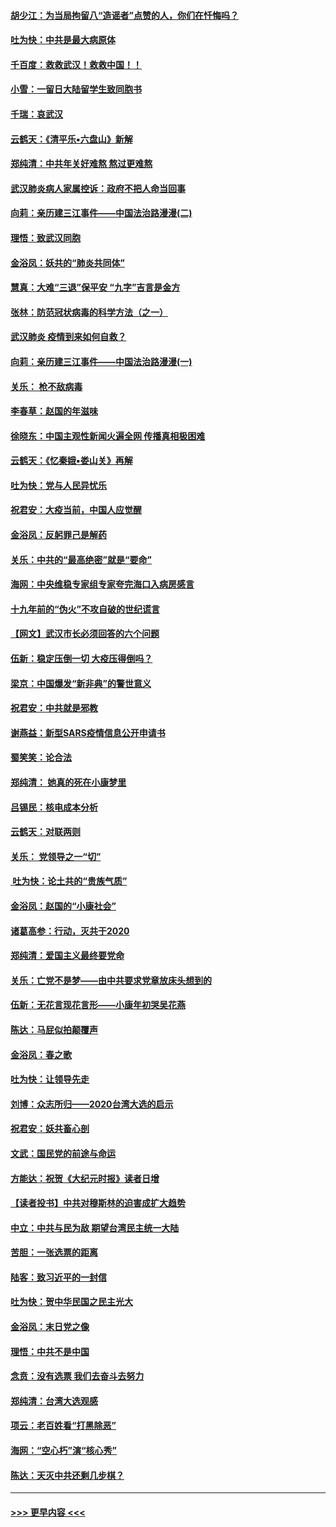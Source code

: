 #### [胡少江：为当局拘留八“造谣者”点赞的人，你们在忏悔吗？](../pages/nsc993/n11836801.md?t=02020755) 
#### [吐为快：中共是最大病原体](../pages/nsc993/n11836748.md?t=02020755) 
#### [千百度：救救武汉！救救中国！！](../pages/nsc993/n11836145.md?t=02020755) 
#### [小雪：一留日大陆留学生致同胞书](../pages/nsc993/n11834624.md?t=02020755) 
#### [千瑞：哀武汉](../pages/nsc993/n11833647.md?t=02020755) 
#### [云鹤天：《清平乐▪六盘山》新解](../pages/nsc993/n11833611.md?t=02020755) 
#### [郑纯清：中共年关好难熬 熬过更难熬](../pages/nsc993/n11833489.md?t=02020755) 
#### [武汉肺炎病人家属控诉：政府不把人命当回事](../pages/nsc993/n11833205.md?t=02020755) 
#### [向莉：亲历建三江事件——中国法治路漫漫(二)](../pages/nsc993/n11829102.md?t=02020755) 
#### [理悟：致武汉同胞](../pages/nsc993/n11831522.md?t=02020755) 
#### [金浴凤：妖共的“肺炎共同体”](../pages/nsc993/n11829448.md?t=02020755) 
#### [慧真：大难“三退”保平安 “九字”吉言是金方](../pages/nsc993/n11829501.md?t=02020755) 
#### [张林：防范冠状病毒的科学方法（之一）](../pages/nsc993/n11828618.md?t=02020755) 
#### [武汉肺炎 疫情到来如何自救？](../pages/nsc993/n11827632.md?t=02020755) 
#### [向莉：亲历建三江事件——中国法治路漫漫(一)](../pages/nsc993/n11827190.md?t=02020755) 
#### [关乐： 枪不敌病毒](../pages/nsc993/n11826746.md?t=02020755) 
#### [李春草：赵国的年滋味](../pages/nsc993/n11826321.md?t=02020755) 
#### [徐晓东：中国主观性新闻火遍全网 传播真相极困难](../pages/nsc993/n11826508.md?t=02020755) 
#### [云鹤天：《忆秦娥▪娄山关》再解](../pages/nsc993/n11824682.md?t=02020755) 
#### [吐为快：党与人民异忧乐](../pages/nsc993/n11824660.md?t=02020755) 
#### [祝君安：大疫当前，中国人应觉醒](../pages/nsc993/n11821946.md?t=02020755) 
#### [金浴凤：反躬罪己是解药](../pages/nsc993/n11820280.md?t=02020755) 
#### [关乐：中共的“最高绝密”就是“要命”](../pages/nsc993/n11816946.md?t=02020755) 
#### [海网：中央维稳专家组专家夸完海口入病房感言](../pages/nsc993/n11815138.md?t=02020755) 
#### [十九年前的“伪火”不攻自破的世纪谎言](../pages/nsc993/n11813238.md?t=02020755) 
#### [【网文】武汉市长必须回答的六个问题](../pages/nsc993/n11813848.md?t=02020755) 
#### [伍新：稳定压倒一切 大疫压得倒吗？](../pages/nsc993/n11812634.md?t=02020755) 
#### [梁京：中国爆发“新非典”的警世意义](../pages/nsc993/n11812554.md?t=02020755) 
#### [祝君安：中共就是邪教](../pages/nsc993/n11812431.md?t=02020755) 
#### [谢燕益：新型SARS疫情信息公开申请书](../pages/nsc993/n11808840.md?t=02020755) 
#### [蜀笑笑：论合法](../pages/nsc993/n11808064.md?t=02020755) 
#### [郑纯清： 她真的死在小康梦里](../pages/nsc993/n11806623.md?t=02020755) 
#### [吕锡民：核电成本分析](../pages/nsc993/n11806284.md?t=02020755) 
#### [云鹤天：对联两则](../pages/nsc993/n11805957.md?t=02020755) 
#### [关乐： 党领导之一“切”](../pages/nsc993/n11804505.md?t=02020755) 
#### [ 吐为快：论土共的“贵族气质”](../pages/nsc993/n11804490.md?t=02020755) 
#### [金浴凤：赵国的“小康社会”](../pages/nsc993/n11804452.md?t=02020755) 
#### [诸葛高参：行动，灭共于2020](../pages/nsc993/n11804120.md?t=02020755) 
#### [郑纯清：爱国主义最终要党命](../pages/nsc993/n11802197.md?t=02020755) 
#### [关乐：亡党不是梦——由中共要求党章放床头想到的](../pages/nsc993/n11802156.md?t=02020755) 
#### [伍新：无花言现花言形——小康年初哭吴花燕](../pages/nsc993/n11800044.md?t=02020755) 
#### [陈达：马屁似拍颠覆声](../pages/nsc993/n11800010.md?t=02020755) 
#### [金浴凤：春之歌](../pages/nsc993/n11797687.md?t=02020755) 
#### [吐为快：让领导先走](../pages/nsc993/n11797512.md?t=02020755) 
#### [刘博：众志所归——2020台湾大选的启示](../pages/nsc993/n11796878.md?t=02020755) 
#### [祝君安：妖共畜心剖](../pages/nsc993/n11794273.md?t=02020755) 
#### [文武：国民党的前途与命运](../pages/nsc993/n11794198.md?t=02020755) 
#### [方能达：祝贺《大纪元时报》读者日增](../pages/nsc993/n11793807.md?t=02020755) 
#### [【读者投书】中共对穆斯林的迫害成扩大趋势](../pages/nsc993/n11791371.md?t=02020755) 
#### [中立：中共与民为敌 期望台湾民主统一大陆](../pages/nsc993/n11790392.md?t=02020755) 
#### [苦胆：一张选票的距离](../pages/nsc993/n11788914.md?t=02020755) 
#### [陆客：致习近平的一封信](../pages/nsc993/n11788867.md?t=02020755) 
#### [吐为快：贺中华民国之民主光大](../pages/nsc993/n11788618.md?t=02020755) 
#### [金浴凤：末日党之像](../pages/nsc993/n11787475.md?t=02020755) 
#### [理悟：中共不是中国](../pages/nsc993/n11787463.md?t=02020755) 
#### [念贲：没有选票  我们去奋斗去努力](../pages/nsc993/n11787398.md?t=02020755) 
#### [郑纯清：台湾大选观感](../pages/nsc993/n11786210.md?t=02020755) 
#### [项云：老百姓看“打黑除恶”](../pages/nsc993/n11785398.md?t=02020755) 
#### [海网：“空心朽”演“核心秀”](../pages/nsc993/n11783874.md?t=02020755) 
#### [陈达：天灭中共还剩几步棋？](../pages/nsc993/n11783719.md?t=02020755) 

----
#### [ >>> 更早内容 <<< ](../indexes/nsc993-earlier.md)
